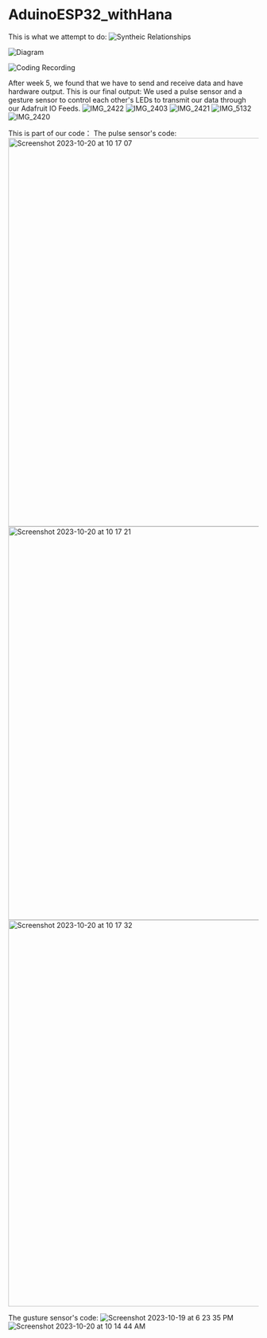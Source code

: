 # AduinoESP32_withHana
This is what we attempt to do:
![Syntheic Relationships](https://github.com/VilmaHE0601/AduinoESP32_withHana/assets/146425185/6fd0988e-1802-4a93-9f95-1390d191d243)

![Diagram](https://github.com/VilmaHE0601/AduinoESP32_withHana/assets/146425185/041efbad-4c54-4698-bbba-ffa88b6caef0)

![Coding Recording](https://github.com/VilmaHE0601/AduinoESP32_withHana/assets/146425185/b414128e-c5fc-4588-be4d-546db8ca8dd9)


After week 5, we found that we have to send and receive data and have hardware output.
This is our final output:
We used a pulse sensor and a gesture sensor to control each other's LEDs to transmit our data through our Adafruit IO Feeds.
![IMG_2422](https://github.com/VilmaHE0601/AduinoESP32_withHana/assets/146425185/a2770e14-ee9f-45fe-a6db-7443bf07e299)
![IMG_2403](https://github.com/VilmaHE0601/AduinoESP32_withHana/assets/146425185/d49c341e-048a-4c2e-929b-323650b03bc1)
![IMG_2421](https://github.com/VilmaHE0601/AduinoESP32_withHana/assets/146425185/1a0603c2-a01f-4d05-866b-1db690100e0c)
![IMG_5132](https://github.com/VilmaHE0601/AduinoESP32_withHana/assets/146425185/af4e390b-aea5-4c8b-a1ce-219c76094891)
![IMG_2420](https://github.com/VilmaHE0601/AduinoESP32_withHana/assets/146425185/5ea567ba-1e7f-4461-a4d8-e7ec82c5ede7)

This is part of our code：
The pulse sensor's code:
<img width="781" alt="Screenshot 2023-10-20 at 10 17 07" src="https://github.com/VilmaHE0601/AduinoESP32_withHana/assets/146425185/a4f53abc-bfbc-4dfe-a2ed-e26a84bd27ee">
<img width="791" alt="Screenshot 2023-10-20 at 10 17 21" src="https://github.com/VilmaHE0601/AduinoESP32_withHana/assets/146425185/ca0e24d4-4bc9-4cbf-80ba-a67bccb5aaec">
<img width="777" alt="Screenshot 2023-10-20 at 10 17 32" src="https://github.com/VilmaHE0601/AduinoESP32_withHana/assets/146425185/c0e15055-8d10-4e41-9809-0656a7ee5133">


The gusture sensor's code:
![Screenshot 2023-10-19 at 6 23 35 PM](https://github.com/VilmaHE0601/AduinoESP32_withHana/assets/146425185/c297ca83-2fbc-4c26-af01-7a876b1ec31e)
![Screenshot 2023-10-20 at 10 14 44 AM](https://github.com/VilmaHE0601/AduinoESP32_withHana/assets/146425185/8e9d8e3f-9859-4c12-9cee-f709d3e3b731)
